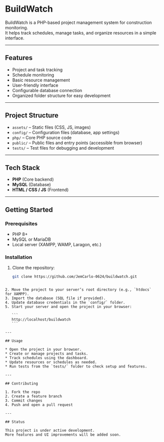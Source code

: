 
# BuildWatch

BuildWatch is a PHP-based project management system for construction monitoring.  
It helps track schedules, manage tasks, and organize resources in a simple interface.

---

## Features
- Project and task tracking  
- Schedule monitoring  
- Basic resource management  
- User-friendly interface  
- Configurable database connection  
- Organized folder structure for easy development  

---

## Project Structure
- `assets/` – Static files (CSS, JS, images)  
- `config/` – Configuration files (database, app settings)  
- `php/` – Core PHP source code  
- `public/` – Public files and entry points (accessible from browser)  
- `tests/` – Test files for debugging and development  

---

## Tech Stack
- **PHP** (Core backend)  
- **MySQL** (Database)  
- **HTML / CSS / JS** (Frontend)  

---

## Getting Started

### Prerequisites
- PHP 8+  
- MySQL or MariaDB  
- Local server (XAMPP, WAMP, Laragon, etc.)  

### Installation
1. Clone the repository:  
   ```bash
   git clone https://github.com/JemCarlo-0624/buildwatch.git
````

2. Move the project to your server’s root directory (e.g., `htdocs` for XAMPP).
3. Import the database (SQL file if provided).
4. Update database credentials in the `config/` folder.
5. Start your server and open the project in your browser:

   ```
   http://localhost/buildwatch
   ```

---

## Usage

* Open the project in your browser.
* Create or manage projects and tasks.
* Track schedules using the dashboard.
* Update resources or schedules as needed.
* Run tests from the `tests/` folder to check setup and features.

---

## Contributing

1. Fork the repo
2. Create a feature branch
3. Commit changes
4. Push and open a pull request

---

## Status

This project is under active development.
More features and UI improvements will be added soon.